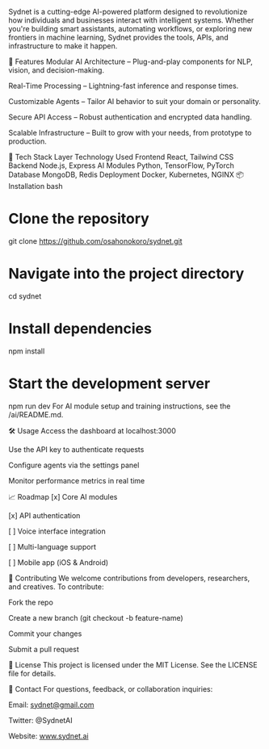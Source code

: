 
Sydnet is a cutting-edge AI-powered platform designed to revolutionize how individuals and businesses interact with intelligent systems. Whether you're building smart assistants, automating workflows, or exploring new frontiers in machine learning, Sydnet provides the tools, APIs, and infrastructure to make it happen.

🚀 Features
Modular AI Architecture – Plug-and-play components for NLP, vision, and decision-making.

Real-Time Processing – Lightning-fast inference and response times.

Customizable Agents – Tailor AI behavior to suit your domain or personality.

Secure API Access – Robust authentication and encrypted data handling.

Scalable Infrastructure – Built to grow with your needs, from prototype to production.

🧠 Tech Stack
Layer	Technology Used
Frontend	React, Tailwind CSS
Backend	Node.js, Express
AI Modules	Python, TensorFlow, PyTorch
Database	MongoDB, Redis
Deployment	Docker, Kubernetes, NGINX
📦 Installation
bash
# Clone the repository
git clone https://github.com/osahonokoro/sydnet.git

# Navigate into the project directory
cd sydnet

# Install dependencies
npm install

# Start the development server
npm run dev
For AI module setup and training instructions, see the /ai/README.md.

🛠️ Usage
Access the dashboard at localhost:3000

Use the API key to authenticate requests

Configure agents via the settings panel

Monitor performance metrics in real time

📈 Roadmap
[x] Core AI modules

[x] API authentication

[ ] Voice interface integration

[ ] Multi-language support

[ ] Mobile app (iOS & Android)

🤝 Contributing
We welcome contributions from developers, researchers, and creatives. To contribute:

Fork the repo

Create a new branch (git checkout -b feature-name)

Commit your changes

Submit a pull request

📄 License
This project is licensed under the MIT License. See the LICENSE file for details.

💬 Contact
For questions, feedback, or collaboration inquiries:

Email: sydnet@gmail.com

Twitter: @SydnetAI

Website: www.sydnet.ai
